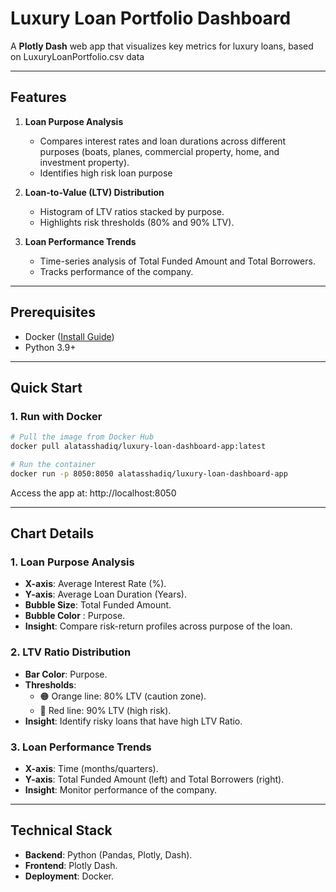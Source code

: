 # **Luxury Loan Portfolio Dashboard**

A **Plotly Dash** web app that visualizes key metrics for luxury loans, based on LuxuryLoanPortfolio.csv data

---

## **Features**
1. **Loan Purpose Analysis**  
   - Compares interest rates and loan durations across different purposes (boats, planes, commercial property, home, and investment property).  
   - Identifies high risk loan purpose

2. **Loan-to-Value (LTV) Distribution**  
   - Histogram of LTV ratios stacked by purpose.  
   - Highlights risk thresholds (80% and 90% LTV).

3. **Loan Performance Trends**  
   - Time-series analysis of Total Funded Amount and Total Borrowers.  
   - Tracks performance of the company.

---

## **Prerequisites**
- Docker ([Install Guide](https://docs.docker.com/get-docker/))
- Python 3.9+ 

---

## **Quick Start**
### **1. Run with Docker**
```bash
# Pull the image from Docker Hub
docker pull alatasshadiq/luxury-loan-dashboard-app:latest

# Run the container
docker run -p 8050:8050 alatasshadiq/luxury-loan-dashboard-app
```
Access the app at: http://localhost:8050

---

## **Chart Details**
### **1. Loan Purpose Analysis**
- **X-axis**: Average Interest Rate (%).  
- **Y-axis**: Average Loan Duration (Years).
- **Bubble Size**: Total Funded Amount.
- **Bubble Color** : Purpose.  
- **Insight**: Compare risk-return profiles across purpose of the loan.

### **2. LTV Ratio Distribution**
- **Bar Color**: Purpose.
- **Thresholds**:  
  - 🟠 Orange line: 80% LTV (caution zone).  
  - 🔴 Red line: 90% LTV (high risk).  
- **Insight**: Identify risky loans that have high LTV Ratio.

### **3. Loan Performance Trends**
- **X-axis**: Time (months/quarters).  
- **Y-axis**: Total Funded Amount (left) and Total Borrowers (right).  
- **Insight**: Monitor performance of the company.

---

## **Technical Stack**
- **Backend**: Python (Pandas, Plotly, Dash).  
- **Frontend**: Plotly Dash.  
- **Deployment**: Docker.
